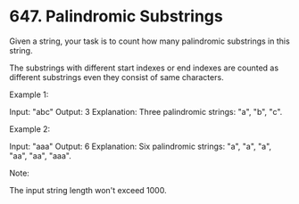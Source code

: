 # 647. Palindromic Substrings
Given a string, your task is to count how many palindromic substrings in this string.

The substrings with different start indexes or end indexes are counted as different substrings even they consist of same characters.

Example 1:

Input: "abc"
Output: 3
Explanation: Three palindromic strings: "a", "b", "c".
 

Example 2:

Input: "aaa"
Output: 6
Explanation: Six palindromic strings: "a", "a", "a", "aa", "aa", "aaa".
 

Note:

The input string length won't exceed 1000.